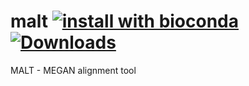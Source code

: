 # malt [![install with bioconda](https://img.shields.io/badge/install%20with-bioconda-brightgreen.svg?style=flat)](https://anaconda.org/bioconda/malt) [![Downloads](https://anaconda.org/bioconda/malt/badges/downloads.svg)](https://anaconda.org/bioconda/malt)

MALT - MEGAN alignment tool
